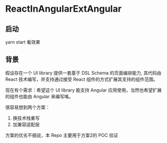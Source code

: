 # ReactInAngularExtAngular


## 启动

yarn start 看效果



## 背景


假设存在一个 UI library 提供一套基于 DSL Schema 的页面编排能力, 其代码由 React 技术编写，并支持通过接受 React 组件的方式扩展其支持的组件范围。


现在有个需求：希望这个 UI library 能支持 Angular 应用使用，当然也希望扩展的组件也能由 Angular 来编写咯。

很容易想到两个方案：

1. 换技术栈重写
2. 加兼容适配层

方案的优劣不细说，本 Repo 主要用于方案2的 POC 验证
